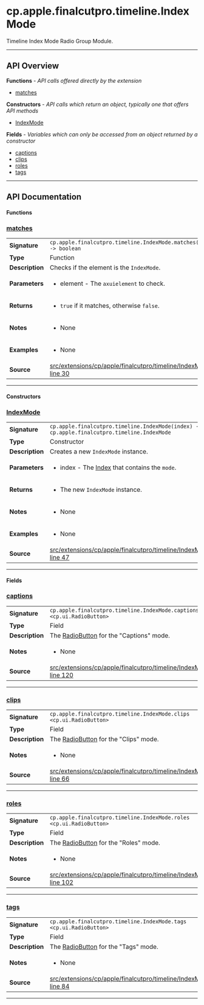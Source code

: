 # cp.apple.finalcutpro.timeline.IndexMode

Timeline Index Mode Radio Group Module.

---

## API Overview
**Functions** - _API calls offered directly by the extension_
 * [matches](#matches)

**Constructors** - _API calls which return an object, typically one that offers API methods_
 * [IndexMode](#indexmode)

**Fields** - _Variables which can only be accessed from an object returned by a constructor_
 * [captions](#captions)
 * [clips](#clips)
 * [roles](#roles)
 * [tags](#tags)


---

## API Documentation

#### Functions


### [matches](#matches)

|                                             |                                                                                     |
| --------------------------------------------|-------------------------------------------------------------------------------------|
| **Signature**                               | `cp.apple.finalcutpro.timeline.IndexMode.matches(element) -> boolean`                                                                    |
| **Type**                                    | Function                                                                     |
| **Description**                             | Checks if the element is the `IndexMode`.                                                                     |
| **Parameters**                              | <ul><li>element - The `axuielement` to check.</li></ul> |
| **Returns**                                 | <ul><li>`true` if it matches, otherwise `false`.</li></ul>          |
| **Notes**                                   | <ul><li>None</li></ul> |
| **Examples**                                | <ul><li>None</li></ul> |
| **Source**                                  | [src/extensions/cp/apple/finalcutpro/timeline/IndexMode.lua line 30](https://github.com/CommandPost/CommandPost/blob/develop/src/extensions/cp/apple/finalcutpro/timeline/IndexMode.lua#L30) |

---

#### Constructors


### [IndexMode](#indexmode)

|                                             |                                                                                     |
| --------------------------------------------|-------------------------------------------------------------------------------------|
| **Signature**                               | `cp.apple.finalcutpro.timeline.IndexMode(index) -> cp.apple.finalcutpro.timeline.IndexMode`                                                                    |
| **Type**                                    | Constructor                                                                     |
| **Description**                             | Creates a new `IndexMode` instance.                                                                     |
| **Parameters**                              | <ul><li>index - The [Index](cp.apple.finalcutpro.timeline.Index.md) that contains the `mode`.</li></ul> |
| **Returns**                                 | <ul><li>The new `IndexMode` instance.</li></ul>          |
| **Notes**                                   | <ul><li>None</li></ul> |
| **Examples**                                | <ul><li>None</li></ul> |
| **Source**                                  | [src/extensions/cp/apple/finalcutpro/timeline/IndexMode.lua line 47](https://github.com/CommandPost/CommandPost/blob/develop/src/extensions/cp/apple/finalcutpro/timeline/IndexMode.lua#L47) |

---

#### Fields


### [captions](#captions)

|                                             |                                                                                     |
| --------------------------------------------|-------------------------------------------------------------------------------------|
| **Signature**                               | `cp.apple.finalcutpro.timeline.IndexMode.captions <cp.ui.RadioButton>`                                                                    |
| **Type**                                    | Field                                                                     |
| **Description**                             | The [RadioButton](cp.ui.RadioButton.ui) for the "Captions" mode.                                                                     |
| **Notes**                                   | <ul><li>None</li></ul> |
| **Source**                                  | [src/extensions/cp/apple/finalcutpro/timeline/IndexMode.lua line 120](https://github.com/CommandPost/CommandPost/blob/develop/src/extensions/cp/apple/finalcutpro/timeline/IndexMode.lua#L120) |

---


### [clips](#clips)

|                                             |                                                                                     |
| --------------------------------------------|-------------------------------------------------------------------------------------|
| **Signature**                               | `cp.apple.finalcutpro.timeline.IndexMode.clips <cp.ui.RadioButton>`                                                                    |
| **Type**                                    | Field                                                                     |
| **Description**                             | The [RadioButton](cp.ui.RadioButton.ui) for the "Clips" mode.                                                                     |
| **Notes**                                   | <ul><li>None</li></ul> |
| **Source**                                  | [src/extensions/cp/apple/finalcutpro/timeline/IndexMode.lua line 66](https://github.com/CommandPost/CommandPost/blob/develop/src/extensions/cp/apple/finalcutpro/timeline/IndexMode.lua#L66) |

---


### [roles](#roles)

|                                             |                                                                                     |
| --------------------------------------------|-------------------------------------------------------------------------------------|
| **Signature**                               | `cp.apple.finalcutpro.timeline.IndexMode.roles <cp.ui.RadioButton>`                                                                    |
| **Type**                                    | Field                                                                     |
| **Description**                             | The [RadioButton](cp.ui.RadioButton.ui) for the "Roles" mode.                                                                     |
| **Notes**                                   | <ul><li>None</li></ul> |
| **Source**                                  | [src/extensions/cp/apple/finalcutpro/timeline/IndexMode.lua line 102](https://github.com/CommandPost/CommandPost/blob/develop/src/extensions/cp/apple/finalcutpro/timeline/IndexMode.lua#L102) |

---


### [tags](#tags)

|                                             |                                                                                     |
| --------------------------------------------|-------------------------------------------------------------------------------------|
| **Signature**                               | `cp.apple.finalcutpro.timeline.IndexMode.tags <cp.ui.RadioButton>`                                                                    |
| **Type**                                    | Field                                                                     |
| **Description**                             | The [RadioButton](cp.ui.RadioButton.ui) for the "Tags" mode.                                                                     |
| **Notes**                                   | <ul><li>None</li></ul> |
| **Source**                                  | [src/extensions/cp/apple/finalcutpro/timeline/IndexMode.lua line 84](https://github.com/CommandPost/CommandPost/blob/develop/src/extensions/cp/apple/finalcutpro/timeline/IndexMode.lua#L84) |

---

